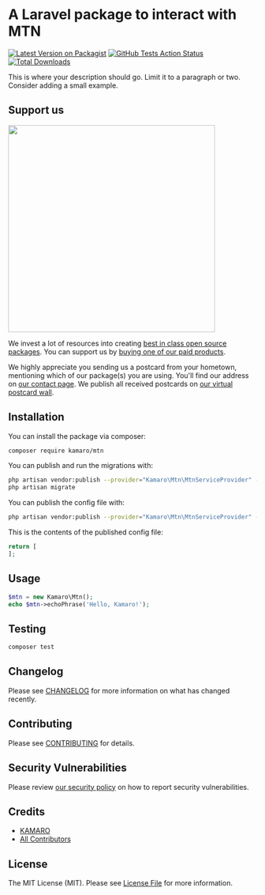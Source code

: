 # A Laravel package to interact with MTN

[![Latest Version on Packagist](https://img.shields.io/packagist/v/kamaro/mtn.svg?style=flat-square)](https://packagist.org/packages/kamaro/mtn)
[![GitHub Tests Action Status](https://img.shields.io/github/workflow/status/kamaro/mtn/run-tests?label=tests)](https://github.com/kamaro/mtn/actions?query=workflow%3Arun-tests+branch%3Amaster)
[![Total Downloads](https://img.shields.io/packagist/dt/kamaro/mtn.svg?style=flat-square)](https://packagist.org/packages/kamaro/mtn)


This is where your description should go. Limit it to a paragraph or two. Consider adding a small example.

## Support us

[<img src="https://github-ads.s3.eu-central-1.amazonaws.com/package-mtn-laravel.jpg?t=1" width="419px" />](https://spatie.be/github-ad-click/package-mtn-laravel)

We invest a lot of resources into creating [best in class open source packages](https://spatie.be/open-source). You can support us by [buying one of our paid products](https://spatie.be/open-source/support-us).

We highly appreciate you sending us a postcard from your hometown, mentioning which of our package(s) you are using. You'll find our address on [our contact page](https://spatie.be/about-us). We publish all received postcards on [our virtual postcard wall](https://spatie.be/open-source/postcards).

## Installation

You can install the package via composer:

```bash
composer require kamaro/mtn
```

You can publish and run the migrations with:

```bash
php artisan vendor:publish --provider="Kamaro\Mtn\MtnServiceProvider" --tag="migrations"
php artisan migrate
```

You can publish the config file with:
```bash
php artisan vendor:publish --provider="Kamaro\Mtn\MtnServiceProvider" --tag="config"
```

This is the contents of the published config file:

```php
return [
];
```

## Usage

``` php
$mtn = new Kamaro\Mtn();
echo $mtn->echoPhrase('Hello, Kamaro!');
```

## Testing

``` bash
composer test
```

## Changelog

Please see [CHANGELOG](CHANGELOG.md) for more information on what has changed recently.

## Contributing

Please see [CONTRIBUTING](.github/CONTRIBUTING.md) for details.

## Security Vulnerabilities

Please review [our security policy](../../security/policy) on how to report security vulnerabilities.

## Credits

- [KAMARO](https://github.com/kamaroly)
- [All Contributors](../../contributors)

## License

The MIT License (MIT). Please see [License File](LICENSE.md) for more information.
